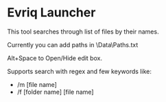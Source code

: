 # Evriq Launcher
This tool searches through list of files by their names.

Currently you can add paths in \Data\Paths.txt

Alt+Space to Open/Hide edit box.

Supports search with regex and few keywords like:

* /m [file name]
* /f [folder name] [file name]
